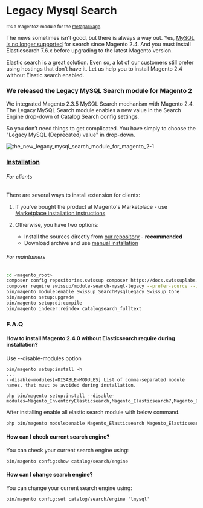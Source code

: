 # Legacy Mysql Search 
<sup>It's a magento2-module for the [metapackage](https://github.com/swissup/search-mysql-legacy/).</sup>

The news sometimes isn't good, but there is always a way out. Yes, [MySQL is no longer supported](https://devdocs.magento.com/guides/v2.4/release-notes/backward-incompatible-changes/#230---24) for search since Magento 2.4. And you must install Elasticsearch 7.6.x before upgrading to the latest Magento version.

Elastic search is a great solution. Even so, a lot of our customers still prefer using hostings that don’t have it. Let us help you to install Magento 2.4 without Elastic search enabled.

### We released the Legacy MySQL Search module for Magento 2
We integrated Magento 2.3.5 MySQL Search mechanism with Magento 2.4. The Legacy MySQL Search module enables a new value in the Search Engine drop-down of Catalog Search config settings.

So you don’t need things to get complicated. You have simply to choose the "Legacy MySQL (Deprecated) value" in drop-down.

![the_new_legacy_mysql_search_module_for_magento_2-1](https://user-images.githubusercontent.com/412612/176845092-e72c72dd-6f96-43f9-8bb7-04238802eb3e.png)


### [Installation](https://docs.swissuplabs.com/m2/extensions/search-mysql-legacy/installation/)

###### For clients

There are several ways to install extension for clients:

 1. If you've bought the product at Magento's Marketplace - use
    [Marketplace installation instructions](https://docs.magento.com/marketplace/user_guide/buyers/install-extension.html)

 2. Otherwise, you have two options:
    - Install the sources directly from [our repository](https://docs.swissuplabs.com/m2/extensions/search-mysql-legacy/installation/composer/) - **recommended**
    - Download archive and use [manual installation](https://docs.swissuplabs.com/m2/extensions/search-mysql-legacy/installation/manual/)


###### For maintainers

```bash
cd <magento_root>
composer config repositories.swissup composer https://docs.swissuplabs.com/packages/
composer require swissup/module-search-mysql-legacy --prefer-source --ignore-platform-reqs
bin/magento module:enable Swissup_SearchMysqlLegacy Swissup_Core
bin/magento setup:upgrade
bin/magento setup:di:compile
bin/magento indexer:reindex catalogsearch_fulltext
```

### F.A.Q

#### How to install Magento 2.4.0 without Elasticsearch require during installation?

Use --disable-modules option

```
bin/magento setup:install -h
...
--disable-modules[=DISABLE-MODULES] List of comma-separated module names, that must be avoided during installation.
```

```
php bin/magento setup:install --disable-modules=Magento_InventoryElasticsearch,Magento_Elasticsearch7,Magento_Elasticsearch6,Magento_Elasticsearch
```

After installing enable all elastic search module with below command.
```bash
php bin/magento module:enable Magento_Elasticsearch Magento_Elasticsearch6 Magento_Elasticsearch7 Magento_InventoryElasticsearch
```
#### How can I check current search engine?

You can check your current search engine using:
```
bin/magento config:show catalog/search/engine
```

#### How can I change search engine?

You can change your current search engine using:
```
bin/magento config:set catalog/search/engine 'lmysql'
```
